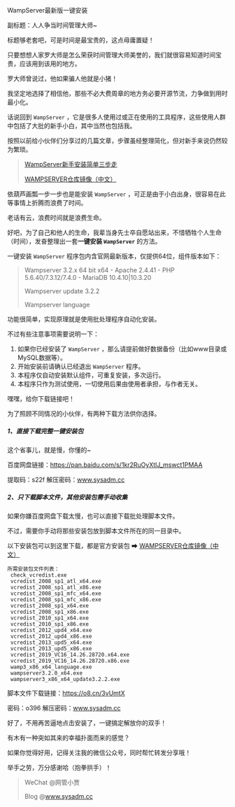 WampServer最新版一键安装

副标题：人人争当时间管理大师~



标题够老套吧，可是时间是最宝贵的，这点毋庸置疑！

只要想想人家罗大师是怎么荣获时间管理大师美誉的，我们就很容易知道时间宝贵，应该用到该用的地方。

罗大师曾说过，他如果骗人他就是小猪！

我坚定地选择了相信他，那些不必大费周章的地方务必要开源节流，力争做到用时最小化。



话说回到 `WampServer` ，它是很多人使用过或正在使用的工具程序，这些使用人群中包括了大批的新手小白，其中当然也包括我。

按照以前给小伙伴们分享过的几篇文章，步骤虽经整理简化，但对新手来说仍然较为繁琐。

> [WampServer新手安装简单三步走](https://www.sysadm.cc/index.php/webxuexi/731-wampserver-install)
>
> [WAMPSERVER仓库镜像（中文）](https://www.sysadm.cc/index.php/xitongyunwei/720-repository-of-wampserver-files)



依葫芦画瓢一步一步也是能安装 `WampServer` ，可正是由于小白出身，很容易在此等事情上折腾而浪费了时间。

老话有云，浪费时间就是浪费生命。

好吧，为了自己和他人的生命，我辈当身先士卒自愿站出来，不惜牺牲个人生命（时间），发奋整理出一套**一键安装 `WampServer`** 的方法。



一键安装 `WampServer` 程序包内含官网最新版本，仅提供64位，组件版本如下：

> Wampserver 3.2.x 64 bit x64 - Apache 2.4.41 - PHP 5.6.40/7.3.12/7.4.0 - MariaDB 10.4.10|10.3.20
>
> Wampserver update 3.2.2 
>
> Wampserver language



功能很简单，实现原理就是使用批处理程序自动化安装。

不过有些注意事项需要说明一下：

1. 如果你已经安装了 `WampServer` ，那么请提前做好数据备份（比如www目录或MySQL数据等）。
2. 开始安装前请确认已经退出 `WampServer` 程序。
3. 本程序仅自动安装默认组件，可重复安装，多次运行。
4. 本程序只作为测试使用，一切使用后果由使用者承担，与作者无关。



嘿嘿，给你下载链接吧！

为了照顾不同情况的小伙伴，有两种下载方法供你选择。



##### 1、直接下载完整一键安装包

这个省事儿，就是慢，你懂的~

百度网盘链接：https://pan.baidu.com/s/1kr2RuOyXtlJ_mswct1PMAA

提取码：s22f    解压密码：www.sysadm.cc



##### 2、只下载脚本文件，其他安装包需手动收集

如果你嫌百度网盘下载太慢，也可以直接下载批处理脚本文件。

不过，需要你手动将那些安装包放到脚本文件所在的同一目录中。

以下安装包可以到这里下载，都是官方安装包 ➡ [WAMPSERVER仓库镜像（中文）](https://www.sysadm.cc/index.php/xitongyunwei/720-repository-of-wampserver-files)

```
所需安装包文件列表：
 check_vcredist.exe
 vcredist_2008_sp1_atl_x64.exe
 vcredist_2008_sp1_atl_x86.exe
 vcredist_2008_sp1_mfc_x64.exe
 vcredist_2008_sp1_mfc_x86.exe
 vcredist_2008_sp1_x64.exe
 vcredist_2008_sp1_x86.exe
 vcredist_2010_sp1_x64.exe
 vcredist_2010_sp1_x86.exe
 vcredist_2012_upd4_x64.exe
 vcredist_2012_upd4_x86.exe
 vcredist_2013_upd5_x64.exe
 vcredist_2013_upd5_x86.exe
 vcredist_2019_VC16_14.26.28720.x64.exe
 vcredist_2019_VC16_14.26.28720.x86.exe
 wamp3_x86_x64_language.exe
 wampserver3.2.0_x64.exe
 wampserver3_x86_x64_update3.2.2.exe
```



脚本文件下载链接：https://o8.cn/3vUmtX

密码：o396    解压密码：www.sysadm.cc



好了，不用再苦逼地点击安装了，一键搞定解放你的双手！

有木有一种突如其来的幸福扑面而来的感觉？

如果你觉得好用，记得关注我的微信公众号，同时帮忙转发分享哦！

举手之劳，万分感谢哈（抱拳拱手）！



> WeChat @网管小贾
>
> Blog @www.sysadm.cc

